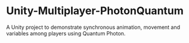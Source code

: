 # Unity-Multiplayer-PhotonQuantum

A Unity project to demonstrate synchronous animation, movement and variables among players using Quantum Photon.
